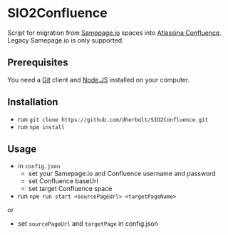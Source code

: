 # SIO2Confluence
Script for migration from [Samepage.io](https://samepage.io) spaces into [Atlassina Confluence](https://www.atlassian.com/software/confluence).
Legacy Samepage.io is only supported.

## Prerequisites
You need a [Git](https://git-scm.com/downloads) client and [Node.JS](https://nodejs.org/en/download/) installed on your computer.

## Installation
- run `git clone https://github.com/dherbolt/SIO2Confluence.git`
- run `npm install`

## Usage
- in `config.json`
  - set your Samepage.io and Confluence username and password
  - set Confluence baseUrl
  - set target Confluence space
- run `npm run start <sourcePageUrl> <targetPageName>`

or
- set `sourcePageUrl` and `targetPage` in config.json
